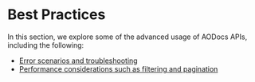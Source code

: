 # Best Practices

In this section, we explore some of the advanced usage of AODocs APIs, including the following:

* [Error scenarios and troubleshooting](/docs/aodocs-staging.altirnao.com/1/c/Guides/60-Best%20practices/10-HTTP%20status%20codes%20and%20error%20handling)
* [Performance considerations such as filtering and pagination](/docs/aodocs-staging.altirnao.com/1/c/Guides/60-Best%20practices/20-Performance%20considerations)
